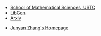 * [School of Mathematical Sciences, USTC](http://math.ustc.edu.cn/)
* [LibGen](http://libgen.rs/)  
* [Arxiv](https://arxiv.org/)
<!--* [Yau Contest](http://yau-contest.com/)--> 
* [Junyan Zhang's Homepage](https://www.zhangjy9610.me/index-cn.html) 
<!--* [Jeffrey S. Rosenthal's Homepage](http://probability.ca/jeff/)-->
